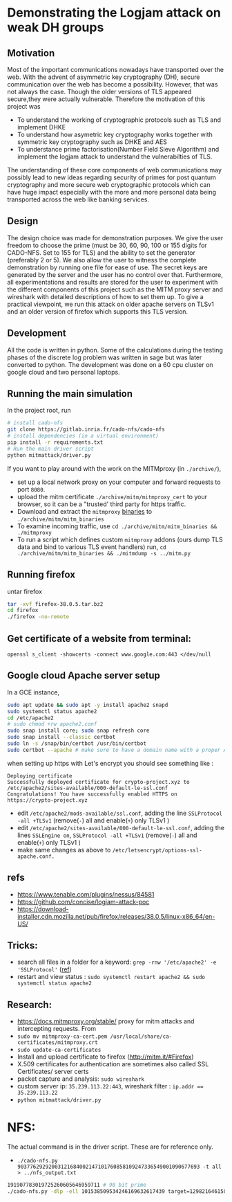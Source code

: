# Demonstrating the Logjam attack on weak DH groups

## Motivation
Most of the important communications nowadays have transported over the web. With the advent of asymmetric key cryptography (DH), secure communication over the web has become a possibility. However, that was not always the case. Though the older versions of TLS appeared secure,they were actually vulnerable. Therefore the motivation of this project was
* To understand the working of cryptographic protocols such as TLS and implement DHKE
* To understand how asymetric key cryptography works together with symmetric key cryptography such as DHKE and AES
* To understance prime factorisation(Number Field Sieve Algorithm) and implement the logjam attack to understand the vulnerabilties of TLS. 

The understanding of these core components of web communications may possibly lead to new ideas regarding security of primes for post quantum cryptography and more secure web cryptographic protocols which can have huge impact especially with the more and more personal data being transported across the web like banking services.  


## Design
The design choice was made for demonstration purposes. We give the user freedom to choose the prime (must be 30, 60, 90, 100 or 155 digits for CADO-NFS. Set to 155 for TLS) and the ability to set the generator (preferably 2 or 5). We also allow the user to witness the complete demonstration by running one file for ease of use. The secret keys are generated by the server and the user has no control over that. Furthermore, all experimentations and results are stored for the user to experiment with the different components of this project such as the MITM proxy server and wireshark with detailed descriptions of how to set them up. To give a practical viewpoint, we run this attack on older apache servers on TLSv1 and an older version of firefox which supports this TLS version. 

## Development 
All the code is written in python. Some of the calculations during the testing phases of the discrete log problem was written in sage but was later converted to python. The development was done on a 60 cpu cluster on google cloud and two personal laptops.   


## Running the main simulation

In the project root, run

```bash
# install cado-nfs
git clone https://gitlab.inria.fr/cado-nfs/cado-nfs
# install dependencies (in a virtual environment)
pip install -r requirements.txt
# Run the main driver script
python mitmattack/driver.py
```

If you want to play around with the work on the MITMproxy (in `./archive/`),

- set up a local network proxy on your computer and forward requests to port `8080`.
- upload the mitm certificate `./archive/mitm/mitmproxy_cert` to your browser, so it can be a "trusted' third party for https traffic.
- Download and extract the `mitmproxy` [binaries](https://mitmproxy.org/) to `./archive/mitm/mitm_binaries`
- To examine incoming traffic, use `cd ./archive/mitm/mitm_binaries && ./mitmproxy`
- To run a script which defines custom `mitmproxy` addons (ours dump TLS data and bind to various TLS event handlers) run, `cd ./archive/mitm/mitm_binaries && ./mitmdump -s ../mitm.py`

## Running firefox

untar firefox

```bash
tar -xvf firefox-38.0.5.tar.bz2
cd firefox
./firefox -no-remote
```

## Get certificate of a website from terminal:

```
openssl s_client -showcerts -connect www.google.com:443 </dev/null
```

## Google cloud Apache server setup

In a GCE instance,

```bash
sudo apt update && sudo apt -y install apache2 snapd
sudo systemctl status apache2
cd /etc/apache2
# sudo chmod +rw apache2.conf
sudo snap install core; sudo snap refresh core
sudo snap install --classic certbot
sudo ln -s /snap/bin/certbot /usr/bin/certbot
sudo certbot --apache # make sure to have a domain name with a proper A-record for resolving the DNS. It's crypto-project.xyz here
```

when setting up https with Let's encrypt you should see something like :

```
Deploying certificate
Successfully deployed certificate for crypto-project.xyz to /etc/apache2/sites-available/000-default-le-ssl.conf
Congratulations! You have successfully enabled HTTPS on https://crypto-project.xyz
```

- edit `/etc/apache2/mods-available/ssl.conf`, adding the line `SSLProtocol -all +TLSv1` (remove(`-`) all and enable(`+`) only TLSv1 )
- edit `/etc/apache2/sites-available/000-default-le-ssl.conf`, adding the lines `SSLEngine on`, `SSLProtocol -all +TLSv1` (remove(`-`) all and enable(`+`) only TLSv1 )
- make same changes as above to `/etc/letsencrypt/options-ssl-apache.conf.`

## refs

- https://www.tenable.com/plugins/nessus/84581
- https://github.com/concise/logjam-attack-poc
- https://download-installer.cdn.mozilla.net/pub/firefox/releases/38.0.5/linux-x86_64/en-US/

## Tricks:

- search all files in a folder for a keyword: `grep -rnw '/etc/apache2' -e 'SSLProtocol'` ([ref](https://stackoverflow.com/a/16957078/6274300))
- restart and view status : `sudo systemctl restart apache2 && sudo systemctl status apache2`

## Research:

- https://docs.mitmproxy.org/stable/ proxy for mitm attacks and intercepting requests. From
- `sudo mv mitmproxy-ca-cert.pem /usr/local/share/ca-certificates/mitmproxy.crt`
- `sudo update-ca-certificates`
- Install and upload certificate to firefox (http://mitm.it/#Firefox)
- X.509 certificates for authentication are sometimes also called SSL Certificates/ server certs
- packet capture and analysis: `sudo wireshark`
- custom server ip: `35.239.113.22:443`, wireshark filter : `ip.addr == 35.239.113.22`
- `python mitmattack/driver.py`

# NFS:

The actual command is in the driver script. These are for reference only.

- `./cado-nfs.py 90377629292003121684002147101760858109247336549001090677693 -t all > ../nfs_output.txt`

```bash
191907783019725260605646959711 # 98 bit prime
./cado-nfs.py -dlp -ell 101538509534246169632617439 target=129821646158317470002802307860 191907783019725260605646959711
```
